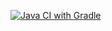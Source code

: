 [![Java CI with Gradle](https://github.com/greengoga/sql_2/actions/workflows/gradle.yml/badge.svg)](https://github.com/greengoga/sql_2/actions/workflows/gradle.yml)
